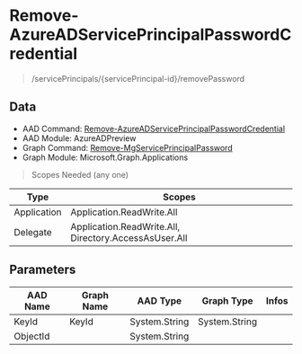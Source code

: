 # Remove-AzureADServicePrincipalPasswordCredential

> /servicePrincipals/{servicePrincipal-id}/removePassword

## Data

+ AAD Command: [Remove-AzureADServicePrincipalPasswordCredential](https://docs.microsoft.com/en-us/powershell/module/AzureADPreview/Remove-AzureADServicePrincipalPasswordCredential)
+ AAD Module: AzureADPreview
+ Graph Command: [Remove-MgServicePrincipalPassword](https://docs.microsoft.com/en-us/powershell/module/Microsoft.Graph.Applications/Remove-MgServicePrincipalPassword)
+ Graph Module: Microsoft.Graph.Applications

> Scopes Needed (any one)

|Type|Scopes|
|---|---|
|Application|Application.ReadWrite.All|
|Delegate|Application.ReadWrite.All, Directory.AccessAsUser.All|

## Parameters

|AAD Name|Graph Name|AAD Type|Graph Type|Infos|
|---|---|---|---|---|
|KeyId|KeyId|System.String|System.String||
|ObjectId||System.String|||

